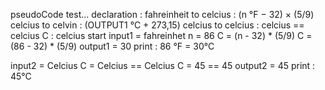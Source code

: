 pseudoCode test...
declaration :
fahreinheit to celcius : (n °F − 32) × (5/9)
celcius to celvin      : (OUTPUT1 °C + 273,15)
celcius to celcius     : celcius == celcius
C : celcius
start
   input1 = fahreinhet
	n = 86 
	C = (n - 32) * (5/9)
	C = (86 - 32) * (5/9)
  output1 = 30
print : 86 °F = 30°C
  
  input2 = Celcius
	C = Celcius == Celcius
	C = 45 == 45
  output2 = 45
print : 45°C
